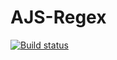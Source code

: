 # AJS-Regex

[![Build status](https://ci.appveyor.com/api/projects/status/dukpad1l961w00us/branch/main?svg=true)](https://ci.appveyor.com/project/anna-yeddi/ajs-regex/branch/main)
